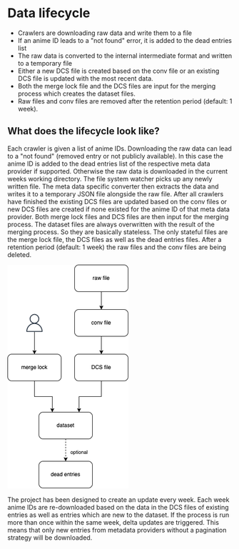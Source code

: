 # Data lifecycle

+ Crawlers are downloading raw data and write them to a file
+ If an anime ID leads to a "not found" error, it is added to the dead entries list
+ The raw data is converted to the internal intermediate format and written to a temporary file 
+ Either a new DCS file is created based on the conv file or an existing DCS file is updated with the most recent data.
+ Both the merge lock file and the DCS files are input for the merging process which creates the dataset files.
+ Raw files and conv files are removed after the retention period (default: 1 week).

## What does the lifecycle look like?

Each crawler is given a list of anime IDs. Downloading the raw data can lead to a "not found" (removed entry or not publicly available).
In this case the anime ID is added to the dead entries list of the respective meta data provider if supported.
Otherwise the raw data is downloaded in the current weeks working directory.
The file system watcher picks up any newly written file. The meta data specific converter then extracts the data
and writes it to a temporary JSON file alongside the raw file.
After all crawlers have finished the existing DCS files are updated based on the conv files or new DCS files are
created if none existed for the anime ID of that meta data provider.
Both merge lock files and DCS files are then input for the merging process. The dataset files are always overwritten
with the result of the merging process. So they are basically stateless. The only stateful files are the merge lock file,
the DCS files as well as the dead entries files.
After a retention period (default: 1 week) the raw files and the conv files are being deleted.

![data lifecycle](images/data_lifecycle.png)

The project has been designed to create an update every week. Each week anime IDs are re-downloaded based on the data in
the DCS files of existing entries as well as entries which are new to the dataset.
If the process is run more than once within the same week, delta updates are triggered.
This means that only new entries from metadata providers without a pagination strategy will be downloaded.

